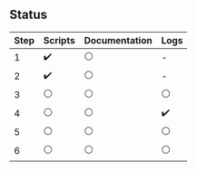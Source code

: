 ## Status

| Step        |      Scripts       |   Documentation  |        Logs        |
| ----------- | ------------------ | ---------------- | ------------------ |
| 1 		  | :heavy_check_mark: |  :white_circle:  |          -         |
| 2 		  | :heavy_check_mark: |  :white_circle:  |          -         |
| 3 		  |   :white_circle:   |  :white_circle:  |    :white_circle:  |
| 4 		  |   :white_circle:   |  :white_circle:  | :heavy_check_mark: |
| 5 		  |   :white_circle:   |  :white_circle:  |    :white_circle:  |
| 6 		  |   :white_circle:   |  :white_circle:  |    :white_circle:  |


